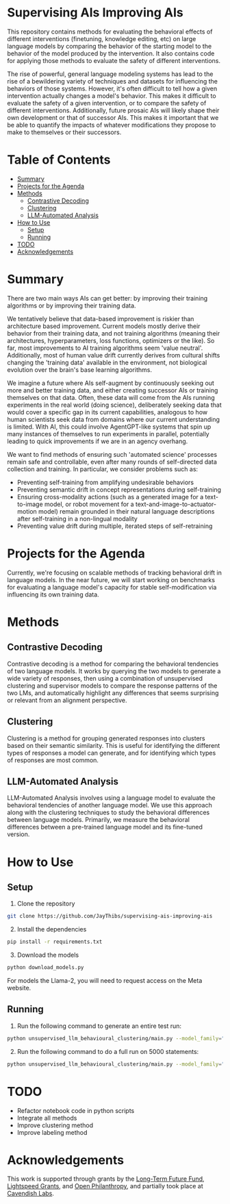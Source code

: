 # Supervising AIs Improving AIs

This repository contains methods for evaluating the behavioral effects of different interventions (finetuning, knowledge editing, etc) on large language models by comparing the behavior of the starting model to the behavior of the model produced by the intervention. It also contains code for applying those methods to evaluate the safety of different interventions.

The rise of powerful, general language modeling systems has lead to the rise of a bewildering variety of techniques and datasets for influencing the behaviors of those systems. However, it's often difficult to tell how a given intervention actually changes a model's behavior. This makes it difficult to evaluate the safety of a given intervention, or to compare the safety of different interventions. Additionally, future prosaic AIs will likely shape their own development or that of successor AIs. This makes it important that we be able to quantify the impacts of whatever modifications they propose to make to themselves or their successors. 

# Table of Contents

- [Summary](#summary)
- [Projects for the Agenda](#projects-for-the-agenda)
- [Methods](#methods)
  - [Contrastive Decoding](#contrastive-decoding)
  - [Clustering](#clustering)
  - [LLM-Automated Analysis](#llm-automated-analysis)
- [How to Use](#how-to-use)
  - [Setup](#setup)
  - [Running](#running)
- [TODO](#todo)
- [Acknowledgements](#acknowledgements)

# Summary

There are two main ways AIs can get better: by improving their training algorithms or by improving their training data.

We tentatively believe that data-based improvement is riskier than architecture based improvement. Current models mostly derive their behavior from their training data, and not training algorithms (meaning their architectures, hyperparameters, loss functions, optimizers or the like). So far, most improvements to AI training algorithms seem 'value neutral'. Additionally, most of human value drift currently derives from cultural shifts changing the 'training data' available in the environment, not biological evolution over the brain's base learning algorithms.

We imagine a future where AIs self-augment by continuously seeking out more and better training data, and either creating successor AIs or training themselves on that data. Often, these data will come from the AIs running experiments in the real world (doing science), deliberately seeking data that would cover a specific gap in its current capabilities, analogous to how human scientists seek data from domains where our current understanding is limited. With AI, this could involve AgentGPT-like systems that spin up many instances of themselves to run experiments in parallel, potentially leading to quick improvements if we are in an agency overhang.

We want to find methods of ensuring such 'automated science' processes remain safe and controllable, even after many rounds of self-directed data collection and training. In particular, we consider problems such as:

* Preventing self-training from amplifying undesirable behaviors
* Preventing semantic drift in concept representations during self-training
* Ensuring cross-modality actions (such as a generated image for a text-to-image model, or robot movement for a text-and-image-to-actuator-motion model) remain grounded in their natural language descriptions after self-training in a non-lingual modality
* Preventing value drift during multiple, iterated steps of self-retraining

# Projects for the Agenda

Currently, we're focusing on scalable methods of tracking behavioral drift in language models. In the near future, we will start working on benchmarks for evaluating a language model's capacity for stable self-modification via influencing its own training data.

# Methods

## Contrastive Decoding

Contrastive decoding is a method for comparing the behavioral tendencies of two language models. It works by querying the two models to generate a wide variety of responses, then using a combination of unsupervised clustering and supervisor models to compare the response patterns of the two LMs, and automatically highlight any differences that seems surprising or relevant from an alignment perspective.

## Clustering

Clustering is a method for grouping generated responses into clusters based on their semantic similarity. This is useful for identifying the different types of responses a model can generate, and for identifying which types of responses are most common.

## LLM-Automated Analysis

LLM-Automated Analysis involves using a language model to evaluate the behavioral tendencies of another language model. We use this approach along with the clustering techniques to study the behavioral differences between language models. Primarily, we measure the behavioral differences between a pre-trained language model and its fine-tuned version.

# How to Use

## Setup

1. Clone the repository

```bash
git clone https://github.com/JayThibs/supervising-ais-improving-ais
```

2. Install the dependencies

```bash
pip install -r requirements.txt
```

3. Download the models

```bash
python download_models.py
```

For models the Llama-2, you will need to request access on the Meta website.

## Running

1. Run the following command to generate an entire test run:
    
```bash
python unsupervised_llm_behavioural_clustering/main.py --model_family="openai" --model="gpt-3.5-turbo" --test_mode
```

2. Run the following command to do a full run on 5000 statements:

```bash
python unsupervised_llm_behavioural_clustering/main.py --model_family="openai" --model="gpt-3.5-turbo" --num_statements=5000
```

# TODO

* Refactor notebook code in python scripts
* Integrate all methods
* Improve clustering method
* Improve labeling method

# Acknowledgements

This work is supported through grants by the [Long-Term Future Fund](https://funds.effectivealtruism.org/funds/far-future), [Lightspeed Grants](https://lightspeedgrants.org/), and [Open Philanthropy](https://www.openphilanthropy.org/), and partially took place at [Cavendish Labs](https://cavendishlabs.org/).

